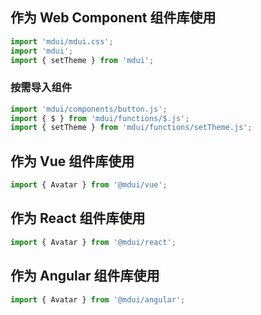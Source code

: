 ## 作为 Web Component 组件库使用

```js
import 'mdui/mdui.css';
import 'mdui';
import { setTheme } from 'mdui';
```

### 按需导入组件

```js
import 'mdui/components/button.js';
import { $ } from 'mdui/functions/$.js';
import { setTheme } from 'mdui/functions/setTheme.js';
```

## 作为 Vue 组件库使用

```js
import { Avatar } from '@mdui/vue';
```

## 作为 React 组件库使用

```js
import { Avatar } from '@mdui/react';
```

## 作为 Angular 组件库使用

```js
import { Avatar } from '@mdui/angular';
```
